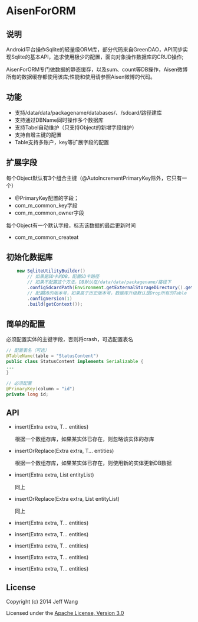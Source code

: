 # AisenForORM

## 说明

Android平台操作Sqlite的轻量级ORM库，部分代码来自GreenDAO，API同步实现Sqlite的基本API，追求使用极少的配置，面向对象操作数据库的CRUD操作;

AisenForORM专门做数据的静态缓存，以及sum、count等DB操作，Aisen微博所有的数据缓存都使用该库;性能和使用请参照Aisen微博的代码。

## 功能

 * 支持/data/data/packagename/databases/、/sdcard/路径建库
 * 支持通过DBName同时操作多个数据库
 * 支持Tabel自动维护（只支持Object的新增字段维护）
 * 支持自增主键的配置
 * Table支持多账户，key等扩展字段的配置

## 扩展字段

每个Object默认有3个组合主键（@AutoIncrementPrimaryKey除外，它只有一个）

 * @PrimaryKey配置的字段；
 * com_m_common_key字段
 * com_m_common_owner字段

每个Object有一个默认字段，标志该数据的最后更新时间

 * com_m_common_createat

## 初始化数据库

```java
	new SqliteUtilityBuilder()
		// 如果是SD卡的DB，配置SD卡路径	
		// 如果不配置这个方法，DB默认在/data/data/packagename/路径下
		.configSdcardPath(Environment.getExternalStorageDirectory().getAbsolutePath() + File.separator + "sqliteutility" + File.separator)
		// 配置DB的版本号，如果高于历史版本号，数据库升级默认是Drop所有的Table
		.configVersion(1)
		.build(getContext());
```

## 简单的配置

必须配置实体的主键字段，否则将crash，可选配置表名
```java
// 配置表名（可选）
@TableName(table = "StatusContent")
public class StatusContent implements Serializable {
...
}

// 必须配置
@PrimaryKey(column = "id")
private long id;

```



## API
 
 * insert(Extra extra, T... entities)

   根据一个数组存库，如果某实体已存在，则忽略该实体的存库

 * insertOrReplace(Extra extra, T... entities)

   根据一个数组存库，如果某实体已存在，则使用新的实体更新DB数据

 * insert(Extra extra, List<T> entityList)

   同上

 * insertOrReplace(Extra extra, List<T> entityList)

   同上

 * insert(Extra extra, T... entities)

 * insert(Extra extra, T... entities)

 * insert(Extra extra, T... entities)

 * insert(Extra extra, T... entities)

 * insert(Extra extra, T... entities)
   


## License

Copyright (c) 2014 Jeff Wang

Licensed under the [Apache License, Version 3.0](http://opensource.org/licenses/GPL-3.0)

